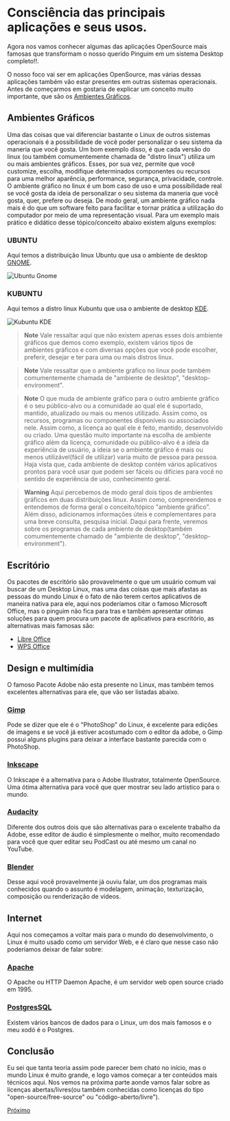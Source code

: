 # Consciência das principais aplicações e seus usos.

Agora nos vamos conhecer algumas das aplicações OpenSource mais famosas que transformam o nosso querido Pinguim em um sistema Desktop completo!!. 

O nosso foco vai ser em aplicações OpenSource, mas várias dessas aplicações também vão estar presentes em outras sistemas operacionais. Antes de começarmos em gostaria de explicar um conceito muito importante, que são os [Ambientes Gráficos](https://pt.wikipedia.org/wiki/Ambiente_de_desktop).

## Ambientes Gráficos

Uma das coisas que vai diferenciar bastante o Linux de outros sistemas operacionais é a possibilidade de você poder personalizar o seu sistema da maneria que você gosta. Um bom exemplo disso, é que cada versão do linux (ou também comumentemente chamada de "distro linux") utiliza um ou mais ambientes gráficos. Esses, por sua vez, permite que você customize, escolha, modifique determinados componentes ou recursos para uma melhor aparência, performance, segurança, privacidade, controle. O ambiente gráfico no linux é um bom caso de uso e uma possibilidade real se você gosta da ideia de personalizar o seu sistema da maneria que você gosta, quer, prefere ou deseja. De modo geral, um ambiente gráfico nada mais é do que um software feito para facilitar e tornar prática a utilização do computador por meio de uma representação visual. Para um exemplo mais prático e didático desse tópico/conceito abaixo existem alguns exemplos:

### UBUNTU
Aqui temos a distribuição linux Ubuntu que usa o ambiente de desktop [GNOME](https://pt.wikipedia.org/wiki/GNOME).

![Ubuntu Gnome](https://upload.wikimedia.org/wikipedia/commons/7/72/Ubuntu-19.10-cat.png)

### KUBUNTU
Aqui temos a distro linux Kubuntu que usa o ambiente de desktop [KDE](https://pt.wikipedia.org/wiki/KDE).

![Kubuntu KDE](https://www.edivaldobrito.com.br/wp-content/uploads/2019/04/kubuntu-1904-lancado.jpg?ezimgfmt=ng:webp/ngcb2)

> **Note**
> Vale ressaltar aqui que não existem apenas esses dois ambiente gráficos que demos como exemplo, existem vários tipos de ambientes gráficos e com diversas opções que você pode escolher, preferir, desejar e ter para uma ou mais distros linux. 

> **Note**
> Vale ressaltar que o ambiente gráfico no linux pode também comumentemente chamada de "ambiente de desktop", "desktop-environment". 

> **Note**
> O que muda de ambiente gráfico para o outro ambiente gráfico é o seu público-alvo ou a comunidade ao qual ele é suportado, mantido, atualizado ou mais ou menos utilizado. Assim como, os recursos, programas ou componentes disponíveis ou associados nele. Assim como, a licença ao qual ele é feito, mantido, desenvolvido ou criado. Uma questão muito importante na escolha de ambiente gráfico além da licença, comunidade ou público-alvo é a ideia da experiência de usuário, a ideia se o ambiente gráfico é mais ou menos utilizável(fácil de utilizar) varia muito de pessoa para pessoa. Haja vista que, cada ambiente de desktop contém vários aplicativos prontos para você usar que podem ser fáceis ou difícies para você no sentido de experiência de uso, conhecimento geral.

> **Warning**
> Aqui percebemos de modo geral dois tipos de ambientes gráficos em duas distribuições linux. Assim como, compreendemos e entendemos de forma geral o conceito/tópico "ambiente gráfico". Além disso, adicionamos informações úteis e complementares para uma breve consulta, pesquisa inicial. Daqui para frente, veremos sobre os programas de cada ambiente de desktop(também comumentemente chamado de "ambiente de desktop", "desktop-environment").

## Escritório 

Os pacotes de escritório são provavelmente o que um usuário comum vai buscar de um Desktop Linux, mas uma das coisas que mais afastas as pessoas do mundo Linux é o fato de não terem certos aplicativos de maneira nativa para ele, aqui nos poderíamos citar o famoso Microsoft Office, mas o pinguim não fica para tras e também apresentar otimas soluções para quem procura um pacote de aplicativos para escritório, as alternativas mais famosas são:

* [Libre Office](https://pt-br.libreoffice.org/)
* [WPS Office](https://www.wps.com/pt-BR/)

## Design e multimídia

O famoso Pacote Adobe não esta presente no Linux, mas também temos excelentes alternativas para ele, que vão ser listadas abaixo.

### [Gimp](https://www.gimp.org/)

Pode se dizer que ele é o "PhotoShop" do Linux, é excelente para edições de imagens e se você já estiver acostumado com o editor da adobe, o Gimp possui alguns plugins para deixar a interface bastante parecida com o PhotoShop.

### [Inkscape](https://inkscape.org/pt-br/)

O Inkscape é a alternativa para o Adobe Illustrator, totalmente OpenSource. Uma ótima alternativa para você que quer mostrar seu lado artistico para o mundo.

### [Audacity](https://www.audacityteam.org/)

Diferente dos outros dois que são alternativas para o excelente trabalho da Adobe, esse editor de áudio é simplesmente o melhor, muito recomendado para você que quer editar seu PodCast ou até mesmo um canal no YouTube.

### [Blender](https://www.blender.org/)

Desse aqui você provavelmente já ouviu falar, um dos programas mais conhecidos quando o assunto é modelagem, animação, texturização, composição ou renderização de vídeos.

## Internet

Aqui nos começamos a voltar mais para o mundo do desenvolvimento, o Linux é muito usado como um servidor Web, e é claro que nesse caso não poderíamos deixar de falar sobre:

### [Apache](https://www.apache.org/)

O Apache ou HTTP Daemon Apache, é um servidor web open source criado em 1995.

### [PostgresSQL](https://www.postgresql.org/)

Existem vários bancos de dados para o Linux, um dos mais famosos e o meu xodó é o Postgres.

## Conclusão

Eu sei que tanta teoria assim pode parecer bem chato no início, mas o mundo Linux é muito grande, e logo vamos começar a ter conteúdos mais técnicos aqui. Nos vemos na próxima parte aonde vamos falar sobre as licenças abertas/livres(ou também conhecidas como licenças do tipo "open-source/free-source" ou "código-aberto/livre").

[Próximo](./3-Licenças.md)

